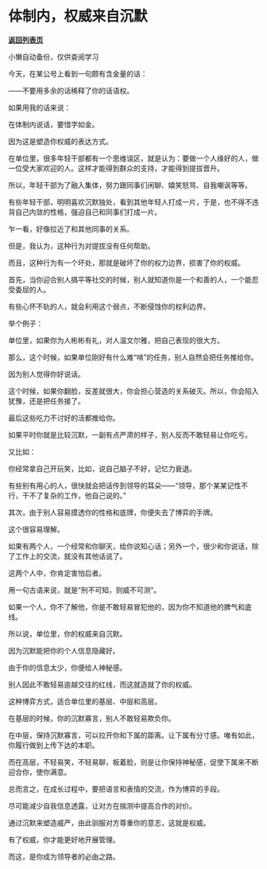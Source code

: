 # 体制内，权威来自沉默

[**返回列表页**](/gzh/费曼的小茶馆)

小懒自动备份，仅供查阅学习

今天，在某公号上看到一句颇有含金量的话：

  

——不要用多余的话稀释了你的话语权。

  

如果用我的话来说：

  

在体制内说话，要惜字如金。

  

因为这是塑造你权威的表达方式。

  

在单位里，很多年轻干部都有一个思维误区，就是认为：要做一个人缘好的人，做一位受大家欢迎的人。这样才能得到群众的支持，才能得到提拔晋升。

  

所以，年轻干部为了融入集体，努力跟同事们闲聊、嬉笑怒骂、自我嘲讽等等。

  

有些年轻干部，明明喜欢沉默独处，看到其他年轻人打成一片，于是，也不得不违背自己内敛的性格，强迫自己和同事们打成一片。

  

乍一看，好像拉近了和其他同事的关系。

  

但是，我认为，这种行为对提拔没有任何帮助。

  

而且，这种行为有一个坏处，那就是破坏了你的权力边界，损害了你的权威。

  

首先，当你迎合别人搞平等社交的时候，别人就知道你是一个和善的人，一个能忍受委屈的人。

  

有些心怀不轨的人，就会利用这个弱点，不断侵蚀你的权利边界。

  

举个例子：

  

单位里，如果你为人彬彬有礼，对人温文尔雅，把自己表现的很大方。

  

那么，这个时候，如果单位刚好有什么难“啃”的任务，别人自然会把任务推给你。

  

因为别人觉得你好说话。

  

这个时候，如果你翻脸，反差就很大，你会担心营造的关系破灭。所以，你会陷入犹豫，还是把任务接了。

  

最后这些吃力不讨好的活都推给你。

  

如果平时你就是比较沉默，一副有点严肃的样子，别人反而不敢轻易让你吃亏。

  

又比如：

  

你经常拿自己开玩笑，比如，说自己脑子不好，记忆力衰退。

  

有些别有用心的人，很快就会把话传到领导的耳朵——“领导，那个某某记性不行，干不了复杂的工作，他自己说的。”

  

其次，由于别人容易摸透你的性格和底牌，你便失去了博弈的手牌。

  

这个很容易理解。

  

如果有两个人，一个经常和你聊天，给你说知心话；另外一个，很少和你说话，除了工作上的交流，就没有其他话说了。

  

这两个人中，你肯定害怕后者。

  

用一句古语来说，就是“刑不可知，则威不可测”。

  

如果一个人，你不了解他，你是不敢轻易冒犯他的，因为你不知道他的脾气和底线。

  

所以说，单位里，你的权威来自沉默。

  

因为沉默能把你的个人信息隐藏好。

  

由于你的信息太少，你便给人神秘感。

  

别人因此不敢轻易逾越交往的红线，而这就造就了你的权威。

  

这种博弈方式，适合单位里的基层、中层和高层。

  

在基层的时候，你的沉默寡言，别人不敢轻易欺负你。

  

在中层，保持沉默寡言，可以拉开你和下属的距离。让下属有分寸感。唯有如此，你履行做到上传下达的本职。

  

而在高层，不轻易笑，不轻易聊，板着脸，则是让你保持神秘感，促使下属来不断迎合你，使你满意。

  

总而言之，在成长过程中，要把语言和表情的交流，作为博弈的手段。

  

尽可能减少自我信息透露，让对方在揣测中提高合作的对价。

  

通过沉默来塑造威严，由此驯服对方尊重你的意志，这就是权威。

  

有了权威，你才能更好地开展管理。

  

而这，是你成为领导者的必由之路。

  

